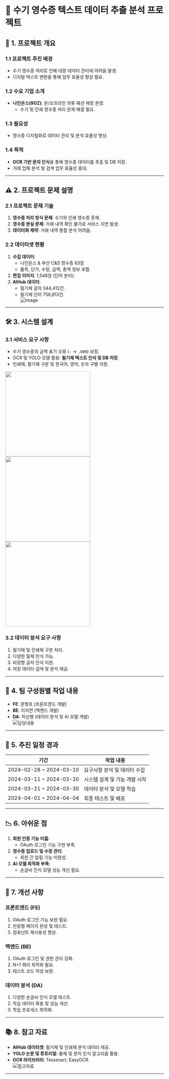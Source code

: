 # 🧾 수기 영수증 텍스트 데이터 추출 분석 프로젝트  

## 📌 1. 프로젝트 개요  

### 1.1 프로젝트 추진 배경  
- 수기 영수증 처리로 인해 대량 데이터 관리에 어려움 발생.  
- 디지털 텍스트 변환을 통해 업무 효율성 향상 필요.  

### 1.2 수요 기업 소개  
- **나인온스(9OZ)**: 온/오프라인 의류 패션 매장 운영.  
  - 수기 및 인쇄 영수증 처리 문제 해결 필요.  

### 1.3 필요성  
- 영수증 디지털화로 데이터 관리 및 분석 효율성 향상.  

### 1.4 목적  
- **OCR 기반 문자 인식**을 통해 영수증 데이터를 추출 및 DB 저장.  
- 거래 업체 분석 및 검색 업무 효율성 증대.  

---

## ⚠️ 2. 프로젝트 문제 설명  

### 2.1 프로젝트 문제 기술  
1. **영수증 처리 방식 문제**: 수기와 인쇄 영수증 혼재.  
2. **영수증 분실 문제**: 거래 내역 확인 불가로 서비스 지연 발생.  
3. **데이터화 제약**: 거래 내역 통합 분석 어려움.  

### 2.2 데이터셋 현황  
1. **수집 데이터**:  
   - 나인온스 & 부산 C&S 영수증 63장  
   - 품목, 단가, 수량, 금액, 총액 정보 포함.  
2. **편집 이미지**: 1,548장 (단어 분리).  
3. **AIHub 데이터**:  
   - 필기체 글자 344,412건.  
   - 필기체 단어 756,813건.  
![image](https://github.com/user-attachments/assets/7b8d7a13-c85d-4a8c-a9a8-944d910edf7f)

---

## 🛠 3. 시스템 설계  

### 3.1 서비스 요구 사항  
- 수기 영수증의 금액 표기 오류 (`-` → `,000`) 보정.  
- OCR 및 YOLO 모델 활용: **필기체 텍스트 인식 및 DB 저장**.  
- 인쇄체, 필기체 구분 및 한국어, 영어, 숫자 구별 지원.  
<img src="https://github.com/user-attachments/assets/365b9d1e-39df-404f-9ac3-0c8c9d0b4466" width="270">
<img src="https://github.com/user-attachments/assets/e27f9cd9-d191-4cc6-b2d0-d33990c65f7d" width="270">
<img src="https://github.com/user-attachments/assets/453f0378-bf98-4eda-9b5f-4dd2adf02829" width="270">

### 3.2 데이터 분석 요구 사항  
1. 필기체 및 인쇄체 구분 처리.  
2. 다양한 필체 인식 가능.  
3. 비정형 글자 인식 지원.  
4. 저장 데이터 검색 및 분석 제공.  

---

## 👥 4. 팀 구성원별 작업 내용  

- **FE**: 문형호 (프론트엔드 개발)  
- **BE**: 이지연 (백엔드 개발)  
- **DA**: 허선행 (데이터 분석 및 AI 모델 개발)  
![담당내용](https://github.com/user-attachments/assets/c69c615b-923b-4834-ae7f-d96571efa84d)

---

## 📅 5. 추진 일정 경과  

| 기간                 | 작업 내용                                   |
|----------------------|--------------------------------------------|
| 2024-02-28 ~ 2024-03-10 | 요구사항 분석 및 데이터 수집               |
| 2024-03-11 ~ 2024-03-20 | 시스템 설계 및 기능 개발 시작             |
| 2024-03-21 ~ 2024-03-30 | 데이터 분석 및 모델 학습                  |
| 2024-04-01 ~ 2024-04-04 | 최종 테스트 및 배포                       |

---

## 📉 6. 아쉬운 점  

1. **회원 인증 기능 미흡**:  
   - OAuth 로그인 기능 구현 부족.  
2. **영수증 업로드 및 수정 관리**:  
   - 회원 간 알림 기능 미완성.  
3. **AI 모델 최적화 부족**:  
   - 손글씨 인식 모델 성능 개선 필요.  

---

## 🔧 7. 개선 사항  

### **프론트엔드 (FE)**  
1. OAuth 로그인 기능 보완 필요.  
2. 반응형 페이지 완성 및 테스트.  
3. 컴포넌트 재사용성 향상.  

### **백엔드 (BE)**  
1. OAuth 로그인 및 권한 관리 강화.  
2. N+1 쿼리 최적화 필요.  
3. 테스트 코드 작성 보완.  

### **데이터 분석 (DA)**  
1. 다양한 손글씨 인식 모델 테스트.  
2. 학습 데이터 확충 및 성능 개선.  
3. 학습 프로세스 최적화.  

---

## 📚 8. 참고 자료  

- **AIHub 데이터셋**: 필기체 및 인쇄체 분석 데이터 제공.  
- **YOLO 논문 및 튜토리얼**: 물체 및 문자 인식 알고리즘 활용.  
- **OCR 라이브러리**: Tesseract, EasyOCR.  
![참고자료](https://github.com/user-attachments/assets/ed598933-1e2e-46bd-af94-f453dc549740)

---
